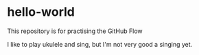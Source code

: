 # hello-world
This repository is for practising the GitHub Flow

I like to play ukulele and sing, but I'm not very good a singing yet.
